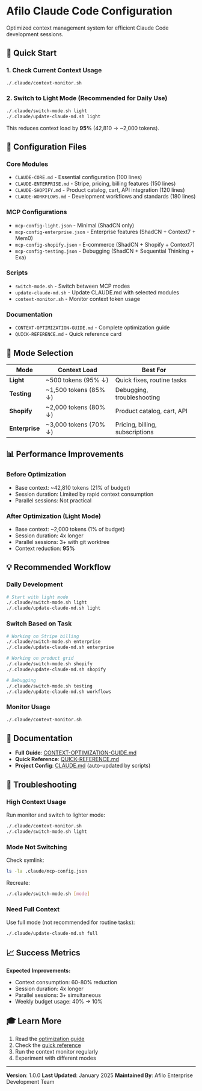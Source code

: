 # Afilo Claude Code Configuration

Optimized context management system for efficient Claude Code development sessions.

## 🚀 Quick Start

### 1. Check Current Context Usage
```bash
./.claude/context-monitor.sh
```

### 2. Switch to Light Mode (Recommended for Daily Use)
```bash
./.claude/switch-mode.sh light
./.claude/update-claude-md.sh light
```

This reduces context load by **95%** (42,810 → ~2,000 tokens).

## 📁 Configuration Files

### Core Modules
- `CLAUDE-CORE.md` - Essential configuration (100 lines)
- `CLAUDE-ENTERPRISE.md` - Stripe, pricing, billing features (150 lines)
- `CLAUDE-SHOPIFY.md` - Product catalog, cart, API integration (120 lines)
- `CLAUDE-WORKFLOWS.md` - Development workflows and standards (180 lines)

### MCP Configurations
- `mcp-config-light.json` - Minimal (ShadCN only)
- `mcp-config-enterprise.json` - Enterprise features (ShadCN + Context7 + Mem0)
- `mcp-config-shopify.json` - E-commerce (ShadCN + Shopify + Context7)
- `mcp-config-testing.json` - Debugging (ShadCN + Sequential Thinking + Exa)

### Scripts
- `switch-mode.sh` - Switch between MCP modes
- `update-claude-md.sh` - Update CLAUDE.md with selected modules
- `context-monitor.sh` - Monitor context token usage

### Documentation
- `CONTEXT-OPTIMIZATION-GUIDE.md` - Complete optimization guide
- `QUICK-REFERENCE.md` - Quick reference card

## 🎯 Mode Selection

| Mode | Context Load | Best For |
|------|--------------|----------|
| **Light** | ~500 tokens (95% ↓) | Quick fixes, routine tasks |
| **Testing** | ~1,500 tokens (85% ↓) | Debugging, troubleshooting |
| **Shopify** | ~2,000 tokens (80% ↓) | Product catalog, cart, API |
| **Enterprise** | ~3,000 tokens (70% ↓) | Pricing, billing, subscriptions |

## 📊 Performance Improvements

### Before Optimization
- Base context: ~42,810 tokens (21% of budget)
- Session duration: Limited by rapid context consumption
- Parallel sessions: Not practical

### After Optimization (Light Mode)
- Base context: ~2,000 tokens (1% of budget)
- Session duration: 4x longer
- Parallel sessions: 3+ with git worktree
- Context reduction: **95%**

## 💡 Recommended Workflow

### Daily Development
```bash
# Start with light mode
./.claude/switch-mode.sh light
./.claude/update-claude-md.sh light
```

### Switch Based on Task
```bash
# Working on Stripe billing
./.claude/switch-mode.sh enterprise
./.claude/update-claude-md.sh enterprise

# Working on product grid
./.claude/switch-mode.sh shopify
./.claude/update-claude-md.sh shopify

# Debugging
./.claude/switch-mode.sh testing
./.claude/update-claude-md.sh workflows
```

### Monitor Usage
```bash
./.claude/context-monitor.sh
```

## 📖 Documentation

- **Full Guide**: [CONTEXT-OPTIMIZATION-GUIDE.md](./CONTEXT-OPTIMIZATION-GUIDE.md)
- **Quick Reference**: [QUICK-REFERENCE.md](./QUICK-REFERENCE.md)
- **Project Config**: [CLAUDE.md](../CLAUDE.md) (auto-updated by scripts)

## 🔧 Troubleshooting

### High Context Usage
Run monitor and switch to lighter mode:
```bash
./.claude/context-monitor.sh
./.claude/switch-mode.sh light
```

### Mode Not Switching
Check symlink:
```bash
ls -la .claude/mcp-config.json
```

Recreate:
```bash
./.claude/switch-mode.sh [mode]
```

### Need Full Context
Use full mode (not recommended for routine tasks):
```bash
./.claude/update-claude-md.sh full
```

## 📈 Success Metrics

**Expected Improvements:**
- Context consumption: 60-80% reduction
- Session duration: 4x longer
- Parallel sessions: 3+ simultaneous
- Weekly budget usage: 40% → 10%

## 🎓 Learn More

1. Read the [optimization guide](./CONTEXT-OPTIMIZATION-GUIDE.md)
2. Check the [quick reference](./QUICK-REFERENCE.md)
3. Run the context monitor regularly
4. Experiment with different modes

---

**Version**: 1.0.0
**Last Updated**: January 2025
**Maintained By**: Afilo Enterprise Development Team
